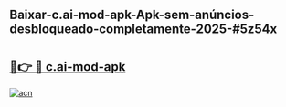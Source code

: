 ## Baixar-c.ai-mod-apk-Apk-sem-anúncios-desbloqueado-completamente-2025-#5z54x

# <h2><a href="https://ainizakaria.my?title=c.ai-mod-apk&ref=20M">🔗👉 🔴 c.ai-mod-apk</a></h2>

[![acn](https://github.com/user-attachments/assets/0f9c940e-d8b0-45ae-aac7-cd30a18b3e1c)](https://ainizakaria.my?title=c.ai-mod-apk&ref=20M)

